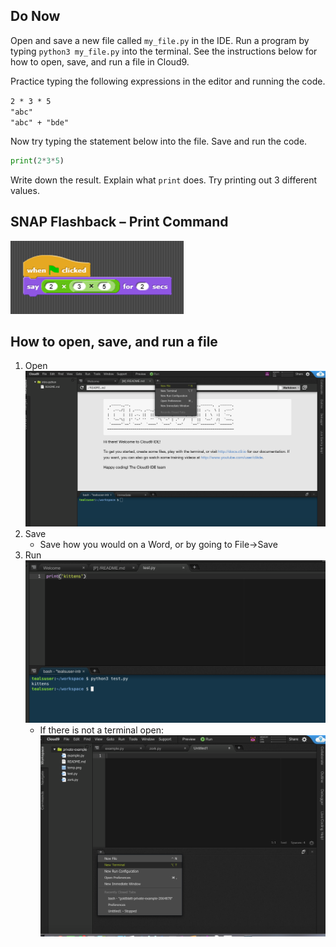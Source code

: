 ## Do Now
Open and save a new file called `my_file.py` in the IDE. Run a program by typing `python3 my_file.py` into the terminal. See the instructions below for how to open, save, and run a file in Cloud9.

Practice typing the following expressions in the editor and running the code. 
 
`2 * 3 * 5`
<br>
`"abc"`
<br>
`"abc" + "bde"`
<br>

Now try typing the statement below into the file. Save and run the code. 
```python
print(2*3*5)
```
Write down the result. Explain what `print` does. Try printing out 3 different values.

## SNAP Flashback – Print Command

![](Untitled.png) 


## How to open, save, and run a file 
1. Open
![Open A file](new_file_photo.png)
2. Save
    * Save how you would on a Word, or by going to File->Save
3. Run 
![Run Python 3](running_file_python3.png)
    * If there is not a terminal open: 
    ![New Terminal](new_terminal_photo.png)

